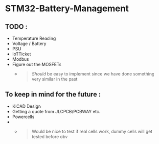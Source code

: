 # STM32-Battery-Management 

## TODO :

- Temperature Reading
- Voltage / Battery
- PSU
- IoTTicket
- Modbus
- Figure out the MOSFETs
  - > _Should_ be easy to implement since we have done something very similar in the past

    
## To keep in mind for the future : 

- KiCAD Design
- Getting a quote from JLCPCB/PCBWAY etc.
- Powercells
- - > Would be nice to test if real cells work, dummy cells will get tested before obv
